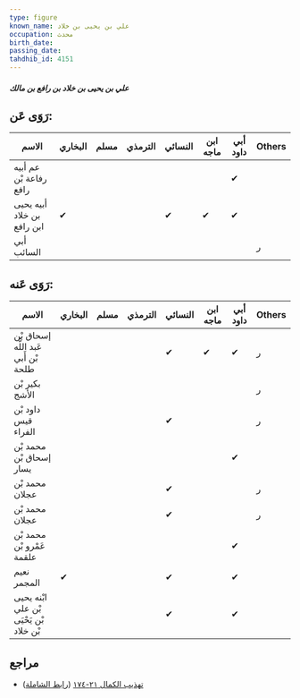 ```yaml
---
type: figure
known_name: علي بن يحيى بن خلاد
occupation: محدث
birth_date:
passing_date:
tahdhib_id: 4151
---
```

##### علي بن يحيى بن خلاد بن رافع بن مالك

## رَوَى عَن:
| الاسم                      | البخاري | مسلم | الترمذي | النسائي | ابن ماجه | أبي داود | Others |
| -------------------------- | ------- | ---- | ------- | ------- | -------- | -------- | ------ |
| عم أبيه رفاعة بْن رافع     |         |      |         |         |          | ✔        |        |
| أبيه يحيى بن خلاد ابن رافع | ✔       |      |         | ✔       | ✔        | ✔        |        |
| أبي السائب                 |         |      |         |         |          |          | ر      |
## رَوَى عَنه:
| الاسم                                   | البخاري | مسلم | الترمذي | النسائي | ابن ماجه | أبي داود | Others |
| --------------------------------------- | ------- | ---- | ------- | ------- | -------- | -------- | ------ |
| إسحاق بْن عَبد اللَّه بْن أَبي طلحة     |         |      |         | ✔       | ✔        | ✔        | ر      |
| بكير بْن الأشج                          |         |      |         |         |          |          | ر      |
| داود بْن قيس الفراء                     |         |      |         | ✔       |          |          | ر      |
| محمد بْن إسحاق بْن يسار                 |         |      |         |         |          | ✔        |        |
| محمد بْن عجلان                          |         |      |         | ✔       |          |          | ر      |
| محمد بْن عجلان                          |         |      |         | ✔       |          |          | ر      |
| محمد بْن عَمْرو بْن علقمة               |         |      |         |         |          | ✔        |        |
| نعيم المجمر                             | ✔       |      |         | ✔       |          | ✔        |        |
| ابْنه يحيى بْن علي بْن يَحْيَى بْن خلاد |         |      |         | ✔       |          | ✔        |        |
## مراجع
- [تهذيب الكمال ٢١-١٧٤](obsidian://open?vault=Tahdhib-al-Kamal&file=Figures/٤١٥١-علي%20بن%20يحيى%20بن%20خلاد%20بن%20رافع%20بن%20مالك) ([رابط الشاملة](https://shamela.ws/book/3722/10821))